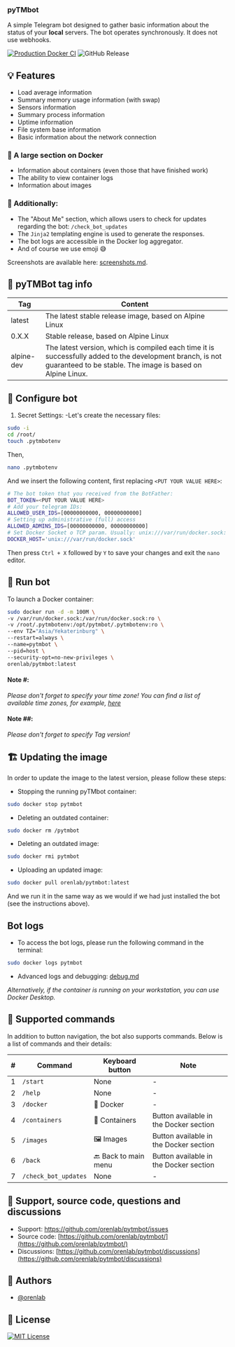 ### pyTMbot

A simple Telegram bot designed to gather basic information about the status of your **local** servers. The bot operates
synchronously. It does not use webhooks.

[![Production Docker CI](https://github.com/orenlab/pytmbot/actions/workflows/prod-docker-ci.yml/badge.svg)](https://github.com/orenlab/pytmbot/actions/workflows/prod-docker-ci.yml)
![GitHub Release](https://img.shields.io/github/v/release/orenlab/pytmbot)

## 💡 Features

- Load average information
- Summary memory usage information (with swap)
- Sensors information
- Summary process information
- Uptime information
- File system base information
- Basic information about the network connection

### 🐳 A large section on Docker

- Information about containers (even those that have finished work)
- The ability to view container logs
- Information about images

### 🔖 Additionally:

- The "About Me" section, which allows users to check for updates regarding the bot: `/check_bot_updates`
- The `Jinja2` templating engine is used to generate the responses.
- The bot logs are accessible in the Docker log aggregator.
- And of course we use emoji 😅

Screenshots are available here: [screenshots.md](https://github.com/orenlab/pytmbot/blob/master/docs/screenshots.md).

## 🐋 pyTMBot tag info

| Tag        | Content                                                                                                                                                                 |
|------------|-------------------------------------------------------------------------------------------------------------------------------------------------------------------------|
| latest     | The latest stable release image, based on Alpine Linux                                                                                                                  |
| 0.X.X      | Stable release, based on Alpine Linux                                                                                                                                   |
| alpine-dev | The latest version, which is compiled each time it is successfully added to the development branch, is not guaranteed to be stable. The image is based on Alpine Linux. |

## 🧪 Configure bot

1. Secret Settings:
   -Let's create the necessary files:

```bash
sudo -i
cd /root/
touch .pytmbotenv
```

Then,

```bash
nano .pytmbotenv
```

And we insert the following content, first replacing `<PUT YOUR VALUE HERE>`:

```bash
# The bot token that you received from the BotFather:
BOT_TOKEN=<PUT YOUR VALUE HERE>
# Add your telegram IDs:
ALLOWED_USER_IDS=[00000000000, 00000000000]
# Setting up administrative (full) access
ALLOWED_ADMINS_IDS=[00000000000, 00000000000]
# Set Docker Socket o TCP param. Usually: unix:///var/run/docker.sock: 
DOCKER_HOST='unix:///var/run/docker.sock'
```

Then press `Ctrl + X` followed by `Y` to save your changes and exit the `nano` editor.

## 🔌 Run bot

To launch a Docker container:

```bash
sudo docker run -d -m 100M \
-v /var/run/docker.sock:/var/run/docker.sock:ro \
-v /root/.pytmbotenv:/opt/pytmbot/.pytmbotenv:ro \
--env TZ="Asia/Yekaterinburg" \
--restart=always \
--name=pytmbot \
--pid=host \
--security-opt=no-new-privileges \
orenlab/pytmbot:latest
```

#### Note #:

_Please don't forget to specify your time zone! You can find a list of available time zones, for
example, [here](https://manpages.ubuntu.com/manpages/trusty/man3/DateTime::TimeZone::Catalog.3pm.html)_

#### Note ##:

_Please don't forget to specify Tag version!_

## 🏗 Updating the image

In order to update the image to the latest version, please follow these steps:

* Stopping the running pyTMbot container:

```bash
sudo docker stop pytmbot
```

* Deleting an outdated container:

```bash
sudo docker rm /pytmbot
```

* Deleting an outdated image:

```bash
sudo docker rmi pytmbot
```

* Uploading an updated image:

```bash
sudo docker pull orenlab/pytmbot:latest
```

And we run it in the same way as we would if we had just installed the bot (see the instructions above).

## Bot logs

- To access the bot logs, please run the following command in the terminal:

```bash
sudo docker logs pytmbot
```

- Advanced logs and debugging: [debug.md](https://github.com/orenlab/pytmbot/blob/master/docs/debug.md)

_Alternatively, if the container is running on your workstation, you can use Docker Desktop._

## 💢 Supported commands

In addition to button navigation, the bot also supports commands. Below is a list of commands and their details:

| # | Command              | Keyboard button      | Note                                   | 
|---|----------------------|----------------------|----------------------------------------|
| 1 | `/start`             | None                 | -                                      | 
| 2 | `/help`              | None                 | -                                      | 
| 3 | `/docker`            | 🐳 Docker            | -                                      |
| 4 | `/containers`        | 🧰 Containers        | Button available in the Docker section |
| 5 | `/images`            | 🖼️ Images           | Button available in the Docker section |
| 6 | `/back`              | 🔙 Back to main menu | Button available in the Docker section |
| 7 | `/check_bot_updates` | None                 | -                                      |

## 👾 Support, source code, questions and discussions

- Support: https://github.com/orenlab/pytmbot/issues
- Source code: [https://github.com/orenlab/pytmbot/](https://github.com/orenlab/pytmbot/)
- Discussions: [https://github.com/orenlab/pytmbot/discussions](https://github.com/orenlab/pytmbot/discussions)

## 🧬 Authors

- [@orenlab](https://github.com/orenlab)

## 📜 License

[![MIT License](https://img.shields.io/badge/License-MIT-green.svg)](https://choosealicense.com/licenses/mit/)
